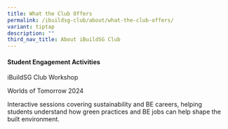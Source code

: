 ```yaml
---
title: What the Club Offers
permalink: /ibuildsg-club/about/what-the-club-offers/
variant: tiptap
description: ""
third_nav_title: About iBuildSG Club
---
```

<h4>Student Engagement Activities</h4>
<p>iBuildSG Club Workshop</p>
<p>Worlds of Tomorrow 2024</p>
<p>Interactive sessions covering sustainability and BE careers, helping students
understand how green practices and BE jobs can help shape the built environment.</p>